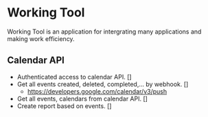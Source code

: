 # Working Tool

Working Tool is an application for intergrating many applications and making work efficiency.

## Calendar API

- Authenticated access to calendar API. []
- Get all events created, deleted, completed,... by webhook. []
  - https://developers.google.com/calendar/v3/push
- Get all events, calendars from calendar API. []
- Create report based on events. []
